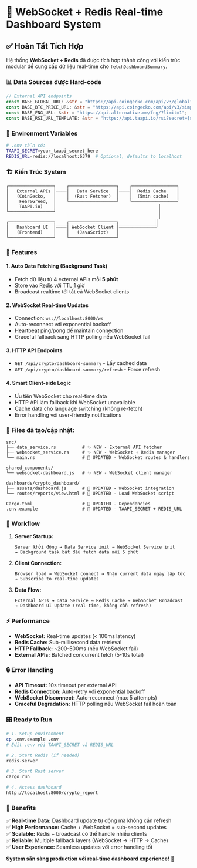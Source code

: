 # 🚀 WebSocket + Redis Real-time Dashboard System

## ✅ Hoàn Tất Tích Hợp

Hệ thống **WebSocket + Redis** đã được tích hợp thành công với kiến trúc modular để cung cấp dữ liệu real-time cho `fetchDashboardSummary`.

### 📊 Data Sources được Hard-code

```rust
// External API endpoints
const BASE_GLOBAL_URL: &str = "https://api.coingecko.com/api/v3/global";
const BASE_BTC_PRICE_URL: &str = "https://api.coingecko.com/api/v3/simple/price?ids=bitcoin&vs_currencies=usd&include_24hr_change=true";
const BASE_FNG_URL: &str = "https://api.alternative.me/fng/?limit=1";
const BASE_RSI_URL_TEMPLATE: &str = "https://api.taapi.io/rsi?secret={secret}&exchange=binance&symbol=BTC/USDT&interval=1d";
```

### 🔧 Environment Variables

```bash
# .env cần có:
TAAPI_SECRET=your_taapi_secret_here
REDIS_URL=redis://localhost:6379  # Optional, defaults to localhost
```

### 🏗️ Kiến Trúc System

```
┌─────────────────┐    ┌──────────────────┐    ┌─────────────────┐
│   External APIs │────│   Data Service   │────│  Redis Cache    │
│   (CoinGecko,   │    │  (Rust Fetcher)  │    │  (5min cache)   │
│    Fear&Greed,  │    └──────────────────┘    └─────────────────┘
│    TAAPI.io)    │                                       │
└─────────────────┘                                       │
                                                          │
┌─────────────────┐    ┌──────────────────┐              │
│   Dashboard UI  │────│ WebSocket Client │──────────────┘
│   (Frontend)    │    │   (JavaScript)   │
└─────────────────┘    └──────────────────┘
```

### 🎯 Features

#### 1. **Auto Data Fetching (Background Task)**
- Fetch dữ liệu từ 4 external APIs mỗi **5 phút**
- Store vào Redis với TTL 1 giờ
- Broadcast realtime tới tất cả WebSocket clients

#### 2. **WebSocket Real-time Updates**
- Connection: `ws://localhost:8000/ws`
- Auto-reconnect với exponential backoff
- Heartbeat ping/pong để maintain connection
- Graceful fallback sang HTTP polling nếu WebSocket fail

#### 3. **HTTP API Endpoints**
- `GET /api/crypto/dashboard-summary` - Lấy cached data
- `GET /api/crypto/dashboard-summary/refresh` - Force refresh

#### 4. **Smart Client-side Logic**
- Ưu tiên WebSocket cho real-time data
- HTTP API làm fallback khi WebSocket unavailable
- Cache data cho language switching (không re-fetch)
- Error handling với user-friendly notifications

### 📁 Files đã tạo/cập nhật:

```
src/
├── data_service.rs          # ✨ NEW - External API fetcher
├── websocket_service.rs     # ✨ NEW - WebSocket + Redis manager
└── main.rs                  # 🔄 UPDATED - WebSocket routes & handlers

shared_components/
└── websocket-dashboard.js   # ✨ NEW - WebSocket client manager

dashboards/crypto_dashboard/
├── assets/dashboard.js      # 🔄 UPDATED - WebSocket integration
└── routes/reports/view.html # 🔄 UPDATED - Load WebSocket script

Cargo.toml                   # 🔄 UPDATED - Dependencies
.env.example                 # 🔄 UPDATED - TAAPI_SECRET + REDIS_URL
```

### 🚀 Workflow

1. **Server Startup:**
   ```
   Server khởi động → Data Service init → WebSocket Service init
   → Background task bắt đầu fetch data mỗi 5 phút
   ```

2. **Client Connection:**
   ```
   Browser load → WebSocket connect → Nhận current data ngay lập tức
   → Subscribe to real-time updates
   ```

3. **Data Flow:**
   ```
   External APIs → Data Service → Redis Cache → WebSocket Broadcast
   → Dashboard UI Update (real-time, không cần refresh)
   ```

### ⚡ Performance

- **WebSocket:** Real-time updates (< 100ms latency)
- **Redis Cache:** Sub-millisecond data retrieval
- **HTTP Fallback:** ~200-500ms (nếu WebSocket fail)
- **External APIs:** Batched concurrent fetch (5-10s total)

### 🔒 Error Handling

- **API Timeout:** 10s timeout per external API
- **Redis Connection:** Auto-retry với exponential backoff  
- **WebSocket Disconnect:** Auto-reconnect (max 5 attempts)
- **Graceful Degradation:** HTTP polling nếu WebSocket fail hoàn toàn

### 🎛️ Ready to Run

```bash
# 1. Setup environment
cp .env.example .env
# Edit .env với TAAPI_SECRET và REDIS_URL

# 2. Start Redis (if needed)
redis-server

# 3. Start Rust server
cargo run

# 4. Access dashboard
http://localhost:8000/crypto_report
```

### 🌟 Benefits

✅ **Real-time Data:** Dashboard update tự động mà không cần refresh  
✅ **High Performance:** Cache + WebSocket = sub-second updates  
✅ **Scalable:** Redis + broadcast có thể handle nhiều clients  
✅ **Reliable:** Multiple fallback layers (WebSocket → HTTP → Cache)  
✅ **User Experience:** Seamless updates với error handling tốt  

**System sẵn sàng production với real-time dashboard experience!** 🚀
